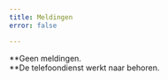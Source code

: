 ```yaml
---
title: Meldingen
error: false

---
```

**Geen meldingen.   
**De telefoondienst werkt naar behoren. 
